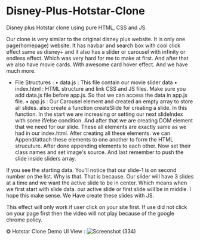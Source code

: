 # Disney-Plus-Hotstar-Clone
Disney plus Hotstar clone using pure HTML, CSS and JS. 

Our clone is very similar to the original disney plus website. It is only one page(homepage) website. It has navbar and search box with cool click effect same as disney+ and it also has a slider or carousel with infinity or endless effect. Which was very hard for me to make at first. And after that we also have movie cards. With awesome card hover effect. And we have much more.

* File Structures : 
• data.js    : This file contain our movie slider data
• index.html : HTML structure and link CSS and JS files. Make sure you add data.js file before app.js. So that we can access the data in app.js file.
• app.js     : Our Carousel element and created an empty array to store all slides. also create a function createSlide for creating a slide.
               In this function. In the start we are increasing or setting our next slideIndex with some if/else condition. And after that we are creating DOM 
               element   that we need for our slide. These all elements are exactly same as we had in our index.html.
               After creating all these elements. we can Append/attach these elements to one another to form the HTML strucuture.
               After done appending elements to each other. Now set their class names and set image's source.
               And last remember to push the slide inside sliders array.


If you see the starting data. You'll notice that our slide-1 is on second number on the list. Why is that. That is because. Our slider will have 3 slides at a time and we want the active slide to be in center. Which means when we first start with slide data. our active slide or first slide will be in middle. I hope this make sense.
We Have create these slides with JS.

This effect will only work if user click on your site first. If use did not click on your page first then the video will not play because of the google chrome policy.

❂ Hotstar Clone Demo UI View : ![Screenshot (334)](https://user-images.githubusercontent.com/104203768/219556390-e628b7c3-6314-4906-b2a3-1ce6a73035e1.png)

